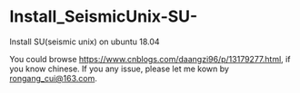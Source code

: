 # Install_SeismicUnix-SU-
Install SU(seismic unix) on ubuntu 18.04

You could browse https://www.cnblogs.com/daangzi96/p/13179277.html, if you know chinese.
If you any issue, please let me kown by rongang_cui@163.com.
